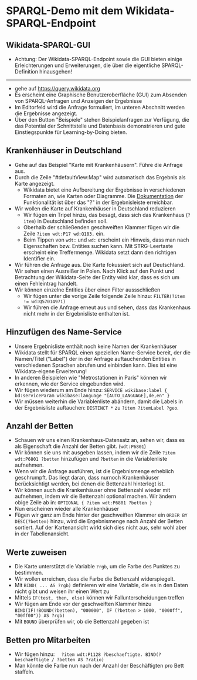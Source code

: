 # SPARQL-Demo mit dem Wikidata-SPARQL-Endpoint 

## Wikidata-SPARQL-GUI

- Achtung: Der Wikidata-SPARQL-Endpoint sowie die GUI bieten einige Erleichterungen und Erweiterungen, die über die eigentliche SPARQL-Definition hinausgehen!

- - -

- gehe auf https://query.wikidata.org
- Es erscheint eine Graphische Benutzeroberfläche (GUI) zum Absenden von SPARQL-Anfragen und Anzeigen der Ergebnisse
- Im Editorfeld wird die Anfrage formuliert, im unteren Abschnitt werden die Ergebnisse angezeigt.
- Über den Button "Beispiele" stehen Beispielanfragen zur Verfügung, die das Potential der Schnittstelle und Datenbasis 
  demonstrieren und gute Einstiegspunkte für Learning-by-Doing bieten.

## Krankenhäuser in Deutschland

- Gehe auf das Beispiel "Karte mit Krankenhäusern". Führe die Anfrage aus.
- Durch die Zeile "#defaultView:Map" wird automatisch das Ergebnis als Karte angezeigt.
  - Wikidata bietet eine Aufbereitung der Ergebnisse in verschiedenen Formaten an, wie Karten oder Diagramme.
    Die [Dokumentation](https://www.wikidata.org/wiki/Special:MyLanguage/Wikidata:SPARQL_query_service/Wikidata_Query_Help/Result_Views)
    der Funktionalität ist über das "?" in der Ergebnisleiste erreichbar.   
- Wir wollen die Karte auf Krankenhäuser in Deutschland reduzieren
  - Wir fügen ein Tripel hinzu, das besagt, dass sich das Krankenhaus (`?item`) in Deutschland befinden soll.
  - Oberhalb der schließenden geschweiften Klammer fügen wir die Zeile `?item wdt:P17 wd:Q183.` ein.
  - Beim Tippen von `wdt:` und `wd:` erscheint ein Hinweis, dass man nach Eigenschaften bzw. Entities suchen kann.
    Mit STRG-Leertaste erscheint eine Treffermenge. Wikidata setzt dann den richtigen Identifier ein.
- Wir führen die Anfrage aus. Die Karte fokussiert sich auf Deutschland. Wir sehen einen Ausreißer in Polen.
  Nach Klick auf den Punkt und Betrachtung der Wikidata-Seite der Entity wird klar, dass es sich um einen
  Fehleintrag handelt.
- Wir können einzelne Entities über einen Filter aussschließen
  - Wir fügen unter die vorige Zeile folgende Zeile hinzu: `FILTER(?item != wd:Q57014971)`
  - Wir führen die Anfrage erneut aus und sehen, dass das Krankenhaus nicht mehr in der Ergebnisliste enthalten ist.

## Hinzufügen des Name-Service

- Unsere Ergebnisliste enthält noch keine Namen der Krankenhäuser
- Wikidata stellt für SPARQL einen speziellen Name-Service bereit, der die Namen/Titel ("Label") der in der Anfrage auftauchenden
  Entities in verschiedenen Sprachen abrufen und einbinden kann. Dies ist eine Wikidata-eigene Erweiterung!
- In anderen Beispielen wie "Metrostationen in Paris" können wir erkennen, wie der Service eingebunden wird.
- Wir fügen wiederum am Ende hinzu: `SERVICE wikibase:label { bd:serviceParam wikibase:language "[AUTO_LANGUAGE],de,en" }`
- Wir müssen weiterhin die Variablenliste abändern, damit die Labels in der Ergebnisliste auftauchen:
  `DISTINCT *` zu `?item ?itemLabel ?geo`.
 
## Anzahl der Betten   

- Schauen wir uns einen Krankenhaus-Datensatz an, sehen wir, dass es als Eigenschaft die Anzahl der Betten gibt. (`wdt:P6801`)
- Wir können sie uns mit ausgeben lassen, indem wir die Zeile `?item wdt:P6801 ?betten` hinzufügen und `?betten` in die Variablenliste aufnehmen.
- Wenn wir die Anfrage ausführen, ist die Ergebnismenge erheblich geschrumpft.
  Das liegt daran, dass nurnoch Krankenhäuser berücksichtigt werden, bei denen die Bettenzahl hinterlegt ist.
- Wir können auch die Krankenhäuser ohne Bettenzahl wieder mit aufnehmen, indem wir die Bettenzahl optional machen.
  Wir ändern obige Zeile ab in: `OPTIONAL { ?item wdt:P6801 ?betten }`
- Nun erscheinen wieder alle Krankenhäuser
- Fügen wir ganz am Ende hinter der geschweiften Klammer ein `ORDER BY DESC(?betten)` hinzu, wird
  die Ergebnismenge nach Anzahl der Betten sortiert. Auf der Kartenansicht wirkt sich dies nicht aus,
  sehr wohl aber in der Tabellenansicht.

## Werte zuweisen

- Die Karte unterstützt die Variable `?rgb`, um die Farbe des Punktes zu bestimmen.
- Wir wollen erreichen, dass die Farbe die Bettenzahl widerspiegelt.
- Mit `BIND( ... AS ?rgb)` definieren wir eine Variable, die es in den Daten nicht gibt und weisen ihr einen Wert zu
- Mittels `IF(test, then, else)` können wir Fallunterscheidungen treffen
- Wir fügen am Ende vor der geschweiften Klammer hinzu `BIND(IF(!BOUND(?betten), "000000", IF (?betten > 1000, "0000ff", "00ff00")) AS ?rgb)`
- Mit `BOUND` überprüfen wir, ob die Bettenzahl gegeben ist

## Betten pro Mitarbeiten

- Wir fügen hinzu:
  `  ?item wdt:P1128 ?beschaeftigte. BIND(?beschaeftigte / ?betten AS ?ratio)`
- Man könnte die Farbe nun nach der Anzahl der Beschäftigten pro Bett staffeln.

